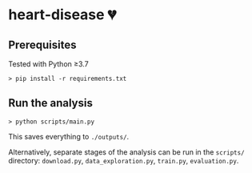 # heart-disease 💔

## Prerequisites
Tested with Python ≥3.7

```
> pip install -r requirements.txt
```

## Run the analysis
```
> python scripts/main.py
```
This saves everything to `./outputs/`.

Alternatively, separate stages of the analysis can be run in the `scripts/` directory: `download.py`, `data_exploration.py`, `train.py`, `evaluation.py`.